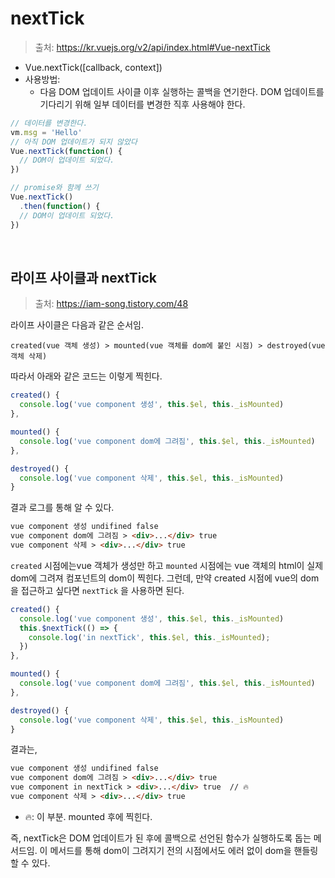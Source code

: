# nextTick

> 출처: https://kr.vuejs.org/v2/api/index.html#Vue-nextTick

- Vue.nextTick([callback, context])
- 사용방법:
  - 다음 DOM 업데이트 사이클 이후 실행하는 콜백을 연기한다. DOM 업데이트를 기다리기 위해 일부 데이터를 변경한 직후 사용해야 한다.

```js
// 데이터를 변경한다.
vm.msg = 'Hello'
// 아직 DOM 업데이트가 되지 않았다
Vue.nextTick(function() {
  // DOM이 업데이트 되었다.
})

// promise와 함께 쓰기
Vue.nextTick()
  .then(function() {
  // DOM이 업데이트 되었다.
})
```

<br/>

## 라이프 사이클과 nextTick

> 출처: https://iam-song.tistory.com/48

라이프 사이클은 다음과 같은 순서임.

```
created(vue 객체 생성) > mounted(vue 객체를 dom에 붙인 시점) > destroyed(vue 객체 삭제)
```

따라서 아래와 같은 코드는 이렇게 찍힌다.

```js
created() {
  console.log('vue component 생성', this.$el, this._isMounted)
},

mounted() {
  console.log('vue component dom에 그려짐', this.$el, this._isMounted)
},

destroyed() {
  console.log('vue component 삭제', this.$el, this._isMounted)
}
```

결과 로그를 통해 알 수 있다.

```html
vue component 생성 undifined false
vue component dom에 그려짐 > <div>...</div> true
vue component 삭제 > <div>...</div> true
```

`created` 시점에는vue 객체가 생성만 하고 `mounted` 시점에는 vue 객체의 html이 실제 dom에 그려져 컴포넌트의 dom이 찍힌다. 그런데, 만약 created 시점에 vue의 dom을 접근하고 싶다면 `nextTick` 을 사용하면 된다.

```js
created() {
  console.log('vue component 생성', this.$el, this._isMounted)
  this.$nextTick(() => {
    console.log('in nextTick', this.$el, this._isMounted); 
  })
},

mounted() {
  console.log('vue component dom에 그려짐', this.$el, this._isMounted)
},

destroyed() {
  console.log('vue component 삭제', this.$el, this._isMounted)
}
```

결과는,

```html
vue component 생성 undifined false
vue component dom에 그려짐 > <div>...</div> true
vue component in nextTick > <div>...</div> true  // 🔥
vue component 삭제 > <div>...</div> true
```

- 🔥: 이 부분. mounted 후에 찍힌다.

즉, nextTick은 DOM 업데이트가 된 후에 콜백으로 선언된 함수가 실행하도록 돕는 메서드임. 이 메서드를 통해 dom이 그려지기 전의 시점에서도 에러 없이 dom을 핸들링할 수 있다.

